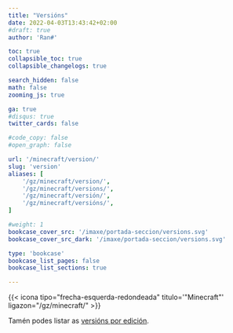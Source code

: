 ```yaml
---
title: "Versións"
date: 2022-04-03T13:43:42+02:00
#draft: true
author: 'Ran#'

toc: true
collapsible_toc: true
collapsible_changelogs: true

search_hidden: false
math: false
zooming_js: true

ga: true
#disqus: true
twitter_cards: false

#code_copy: false
#open_graph: false

url: '/minecraft/version/'
slug: 'version'
aliases: [
    '/gz/minecraft/version/',
    '/gz/minecraft/versions/',
    '/gz/minecraft/versión/',
    '/gz/minecraft/versións/',
]

#weight: 1
bookcase_cover_src: '/imaxe/portada-seccion/versions.svg'
bookcase_cover_src_dark: '/imaxe/portada-seccion/versions.svg'

type: 'bookcase'
bookcase_list_pages: false
bookcase_list_sections: true

---
```


{{< icona tipo="frecha-esquerda-redondeada" titulo='"Minecraft"' ligazon="/gz/minecraft/" >}}

Tamén podes listar as [versións por edición](/gz/eqt-version-edicions/).
